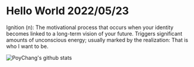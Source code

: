 # Hello World 2022/05/23

Ignition (n): The motivational process that occurs when your identity becomes linked to a long-term vision of your future. Triggers significant amounts of unconscious energy; usually marked by the realization: That is who I want to be.

![PoyChang's github stats](https://github-readme-stats.vercel.app/api?username=poychang&show_icons=true&theme=dracula)
